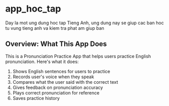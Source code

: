 # app_hoc_tap
Day la mot ung dung hoc tap Tieng Anh, ung dung nay se giup cac ban hoc tu vung tieng anh va kiem tra phat am giup ban

## Overview: What This App Does
This is a Pronunciation Practice App that helps users practice English pronunciation. Here's what it does:
1. Shows English sentences for users to practice
2. Records user's voice when they speak
3. Compares what the user said with the correct text
4. Gives feedback on pronunciation accuracy
5. Plays correct pronunciation for reference
6. Saves practice history